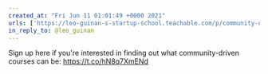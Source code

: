 ```yaml
---
created_at: "Fri Jun 11 01:01:49 +0000 2021"
urls: ['https://leo-guinan-s-startup-school.teachable.com/p/community-driven-course-creation/']
in_reply_to: @leo_guinan
---
```


Sign up here if you're interested in finding out what community-driven courses can be: https://t.co/hN8q7XmENd